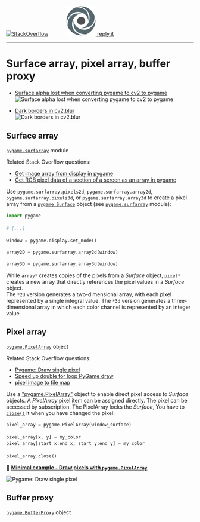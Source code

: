 [![StackOverflow](https://stackexchange.com/users/flair/7322082.png)](https://stackoverflow.com/users/5577765/rabbid76?tab=profile) &nbsp;&nbsp;&nbsp;&nbsp;&nbsp;&nbsp;&nbsp;&nbsp;&nbsp;&nbsp; [![reply.it](../../resource/logo/Repl_it_logo_80.png) reply.it](https://repl.it/repls/folder/PyGame%20Examples)

---

# Surface array, pixel array, buffer proxy

- [Surface alpha lost when converting pygame to cv2 to pygame](https://stackoverflow.com/questions/69888520/surface-alpha-lost-when-converting-pygame-to-cv2-to-pygame/69888915#69888915)  
  ![Surface alpha lost when converting pygame to cv2 to pygame](https://i.stack.imgur.com/TDMno.png)

- [Dark borders in cv2.blur](https://stackoverflow.com/questions/69977901/dark-borders-in-cv2-blur/69981313#69981313)  
  ![Dark borders in cv2.blur](https://i.stack.imgur.com/u84RH.png)

## Surface array

[`pygame.surfarray`](https://www.pygame.org/docs/ref/surfarray.html) module

Related Stack Overflow questions:

- [Get image array from display in pygame](https://stackoverflow.com/questions/64558238/get-image-array-from-display-in-pygame)  
- [Get RGB pixel data of a section of a screen as an array in pygame](https://stackoverflow.com/questions/68414745/get-rgb-pixel-data-of-a-section-of-a-screen-as-an-array-in-pygame/68414812#68414812)  

Use `pygame.surfarray.pixels2d`, `pygame.surfarray.array2d`, `pygame.surfarray.pixels3d`, or `pygame.surfarray.array3d` to create a pixel array from a [`pygame.Surface`](https://www.pygame.org/docs/ref/surface.html) object (see [`pygame.surfarray`](https://www.pygame.org/docs/ref/surfarray.html) module):

```py
import pygame

# [...]

window = pygame.display.set_mode()
```

```py
array2D = pygame.surfarray.array2d(window)
```

```py
array3D = pygame.surfarray.array3d(window)
```

While `array*` creates copies of the pixels from a _Surface_ object, `pixel*` creates a new array that directly references the pixel values ​​in a _Surface_ object.  
The `*2d` version generates a two-dimensional array, with each pixel represented by a single integral value. The `*3d` version generates a three-dimensional array in which each color channel is represented by an integer value.

## Pixel array

[`pygame.PixelArray`](https://www.pygame.org/docs/ref/pixelarray.html) object

Related Stack Overflow questions:

- [Pygame: Draw single pixel](https://stackoverflow.com/questions/10354638/pygame-draw-single-pixel)
- [Speed up double for loop PyGame draw](https://stackoverflow.com/questions/61856330/speed-up-double-for-loop-pygame-draw/61856399#61856399)  
- [pixel image to tile map](https://stackoverflow.com/questions/29133065/pixel-image-to-tile-map/65966555#65966555)  

 Use a ["pygame.PixelArray"](https://www.pygame.org/docs/ref/pixelarray.html) object to enable direct pixel access to _Surface_ objects. A _PixelArray_ pixel item can be assigned directly. The pixel can be accessed by subscription. The PixelArray locks the _Surface_, You have to [`close()`](https://www.pygame.org/docs/ref/pixelarray.html#pygame.PixelArray.close) it when you have changed the pixel:

```py
pixel_array = pygame.PixelArray(window_surface)

pixel_array[x, y] = my_color
pixel_array[start_x:end_x, start_y:end_y] = my_color

pixel_array.close()
```

:scroll: **[Minimal example - Draw pixels with `pygame.PixelArray`](../../examples/minimal_examples/pygame_minimal_draw_pixels_2.py)**

![Pygame: Draw single pixel](https://i.stack.imgur.com/OiqGY.png)

## Buffer proxy

[`pygame.BufferProxy`](https://www.pygame.org/docs/ref/bufferproxy.html) object
